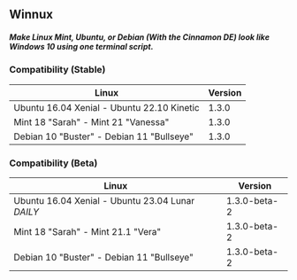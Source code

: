 ## Winnux

##### Make Linux Mint, Ubuntu, or Debian (With the Cinnamon DE) look like Windows 10 using one terminal script.


### Compatibility (Stable)
Linux | Version
------------ | -------------
Ubuntu 16.04 Xenial - Ubuntu 22.10 Kinetic | 1.3.0
Mint 18 "Sarah" - Mint 21 "Vanessa" | 1.3.0
Debian 10 "Buster" - Debian 11 "Bullseye" | 1.3.0

### Compatibility (Beta)
Linux | Version
------------ | -------------
Ubuntu 16.04 Xenial - Ubuntu 23.04 Lunar *DAILY* | 1.3.0-beta-2
Mint 18 "Sarah" - Mint 21.1 "Vera" | 1.3.0-beta-2
Debian 10 "Buster" - Debian 11 "Bullseye" | 1.3.0-beta-2
